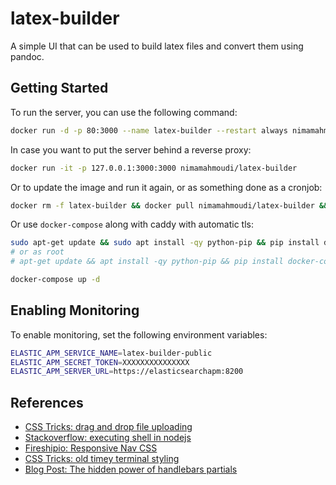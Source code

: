 # latex-builder

 A simple UI that can be used to build latex files and convert them using pandoc.

## Getting Started

To run the server, you can use the following command:

```sh
docker run -d -p 80:3000 --name latex-builder --restart always nimamahmoudi/latex-builder
```

In case you want to put the server behind a reverse proxy:

```sh
docker run -it -p 127.0.0.1:3000:3000 nimamahmoudi/latex-builder
```

Or to update the image and run it again, or as something done as a cronjob:

```sh
docker rm -f latex-builder && docker pull nimamahmoudi/latex-builder && docker run -d -p 80:3000 --name latex-builder --restart always nimamahmoudi/latex-builder
```

Or use `docker-compose` along with caddy with automatic tls:

```sh
sudo apt-get update && sudo apt install -qy python-pip && pip install docker-compose
# or as root
# apt-get update && apt install -qy python-pip && pip install docker-compose

docker-compose up -d
```

## Enabling Monitoring

To enable monitoring, set the following environment variables:

```sh
ELASTIC_APM_SERVICE_NAME=latex-builder-public
ELASTIC_APM_SECRET_TOKEN=XXXXXXXXXXXXXXX
ELASTIC_APM_SERVER_URL=https://elasticsearchapm:8200
```

## References

- [CSS Tricks: drag and drop file uploading](https://css-tricks.com/drag-and-drop-file-uploading/)
- [Stackoverflow: executing shell in nodejs](https://stackabuse.com/executing-shell-commands-with-node-js/)
- [Fireshipio: Responsive Nav CSS](https://github.com/fireship-io/222-responsive-icon-nav-css)
- [CSS Tricks: old timey terminal styling](https://css-tricks.com/old-timey-terminal-styling/)
- [Blog Post: The hidden power of handlebars partials](https://cloudfour.com/thinks/the-hidden-power-of-handlebars-partials/)
